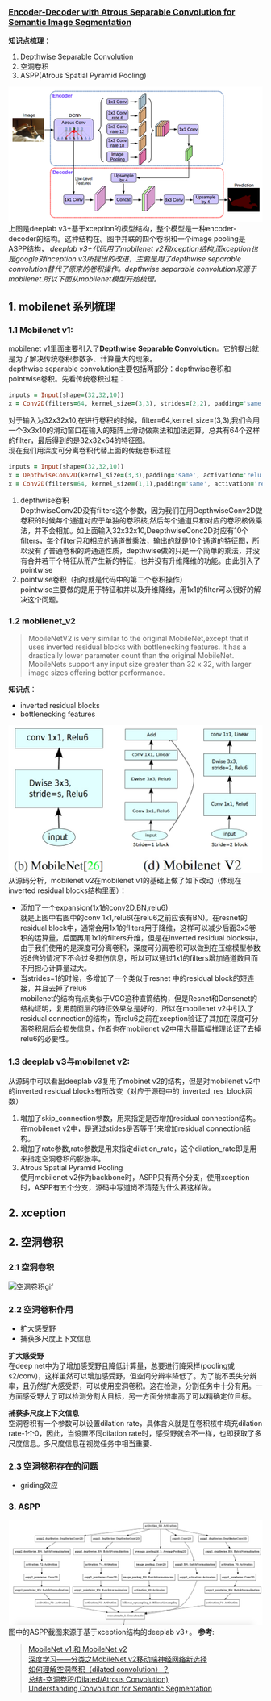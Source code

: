 ### [Encoder-Decoder with Atrous Separable Convolution for Semantic Image Segmentation](https://arxiv.org/abs/1802.02611)
**知识点梳理**：

1. Depthwise Separable Convolution 
2. 空洞卷积 
3. ASPP(Atrous Spatial Pyramid Pooling) 

![deeplab v3 model.png](https://github.com/FanShuixing/DeepLearning/blob/master/Semantic%20Segmentation/Deeplab_v3%2B/img/model.png)
上图是deeplab v3+基于xception的模型结构，整个模型是一种encoder-decoder的结构。这种结构在。图中并联的四个卷积和一个image pooling是ASPP结构，
*deeplab v3+代码用了mobilenet v2和xception结构,而xception也是google对inception v3所提出的改进，主要是用了depthwise separable convolution替代了原来的卷积操作。depthwise separable convolution来源于mobilenet.所以下面从mobilenet模型开始梳理。* 

## 1. mobilenet 系列梳理  

### 1.1 Mobilenet v1:   
  mobilenet v1里面主要引入了**Depthwise Separable Convolution**。它的提出就是为了解决传统卷积参数多、计算量大的现象。    
depthwise separable convolution主要包括两部分：depthwise卷积和pointwise卷积。先看传统卷积过程：  
```ruby
inputs = Input(shape=(32,32,10))
x = Conv2D(filters=64, kernel_size=(3,3), strides=(2,2), padding='same', activation='relu')(inputs)
```
对于输入为32x32x10,在进行卷积的时候，filter=64,kernel_size=(3,3),我们会用一个3x3x10的滑动窗口在输入的矩阵上滑动做乘法和加法运算，总共有64个这样的filter，最后得到的是32x32x64的特征图。  
现在我们用深度可分离卷积代替上面的传统卷积过程 
```ruby
inputs = Input(shape=(32,32,10))
x = DepthwiseConv2D(kernel_size=(3,3),padding='same', activation='relu', name = 'm_dc_2')(x)    
x = Conv2D(filters=64, kernel_size=(1,1),padding='same', activation='relu', name = 'm_pc_2')(x)
```
1. depthwise卷积   
DepthwiseConv2D没有filters这个参数，因为我们在用DepthwiseConv2D做卷积的时候每个通道对应于单独的卷积核,然后每个通道只和对应的卷积核做乘法，并不会相加。如上面输入32x32x10,DeepthwiseConc2D对应有10个filters，每个filter只和相应的通道做乘法，输出的就是10个通道的特征图，所以没有了普通卷积的跨通道性质，depthwise做的只是一个简单的乘法，并没有合并若干个特征从而产生新的特征，也并没有升维降维的功能。由此引入了pointwise  
2. pointwise卷积（指的就是代码中的第二个卷积操作）    
 pointwise主要做的是用于特征和并以及升维降维，用1x1的filter可以很好的解决这个问题。
    
### 1.2 mobilenet_v2
   > MobileNetV2 is very similar to the original MobileNet,except that it uses inverted residual blocks with bottlenecking features. It has a drastically lower parameter count than the original MobileNet. MobileNets support any input size greater than 32 x 32, with larger image sizes offering better performance.

**知识点**：
  - inverted residual blocks
  - bottlenecking features
  
  ![mobilenet v1 and mobilenet v2 structures](https://github.com/FanShuixing/test/blob/master/1/a.jpg)
从源码分析，mobilenet v2在mobilenet v1的基础上做了如下改动（体现在inverted residual blocks结构里面）：
- 添加了一个expansion(1x1的conv2D,BN,relu6)   
  就是上图中右图中的conv 1x1,relu6(在relu6之前应该有BN)。在resnet的residual block中，通常会用1x1的fliters用于降维，这样可以减少后面3x3卷积的运算量，后面再用1x1的filters升维，但是在inverted residual blocks中，由于我们使用的是深度可分离卷积，深度可分离卷积可以做到在压缩模型参数近8倍的情况下不会过多损伤信息，所以可以通过1x1的filters增加通道数目而不用担心计算量过大。
- 当strides=1的时候，多增加了一个类似于resnet 中的residual block的短连接，并且去掉了relu6   
  mobilenet的结构有点类似于VGG这种直筒结构，但是Resnet和Densenet的结构证明，复用前面层的特征效果总是好的，所以在mobilenet v2中引入了residual connection的结构，而relu6之前在xception验证了其加在深度可分离卷积层后会损失信息，作者也在mobilenet v2中用大量篇幅推理论证了去掉relu6的必要性。

### 1.3 deeplab v3与mobilenet v2:
从源码中可以看出deeplab v3复用了mobinet v2的结构，但是对mobilenet v2中的inverted residual blocks有所改变（对应于源码中的_inverted_res_block函数）
 1. 增加了skip_connection参数，用来指定是否增加residual connection结构。在mobilenet v2中，是通过stides是否等于1来增加residual connection结构。
 2. 增加了rate参数,rate参数是用来指定dilation_rate，这个dilation_rate即是用来指定空洞卷积的膨胀率。
 3. Atrous Spatial Pyramid Pooling   
 使用mobilenet v2作为backbone时，ASPP只有两个分支，使用xception时，ASPP有五个分支，源码中写道尚不清楚为什么要这样做。
 
 ## 2. xception
 
 ## 2. 空洞卷积  

 ### 2.1 空洞卷积
  ![空洞卷积gif](https://github.com/vdumoulin/conv_arithmetic/blob/master/gif/dilation.gif)
 ### 2.2 空洞卷积作用
 - 扩大感受野
 - 捕获多尺度上下文信息
 
 **扩大感受野**  
 在deep net中为了增加感受野且降低计算量，总要进行降采样(pooling或s2/conv)，这样虽然可以增加感受野，但空间分辨率降低了。为了能不丢失分辨率，且仍然扩大感受野，可以使用空洞卷积。这在检测，分割任务中十分有用。一方面感受野大了可以检测分割大目标，另一方面分辨率高了可以精确定位目标。
 
 **捕获多尺度上下文信息**   
 空洞卷积有一个参数可以设置dilation rate，具体含义就是在卷积核中填充dilation rate-1个0，因此，当设置不同dilation rate时，感受野就会不一样，也即获取了多尺度信息。多尺度信息在视觉任务中相当重要.   
 ### 2.3 空洞卷积存在的问题  
 - griding效应  
 
 ### 3. ASPP 
 ![ASPP structure.png](https://github.com/FanShuixing/DeepLearning/blob/master/Semantic%20Segmentation/Deeplab_v3%2B/img/ASPP.png)
 图中的ASPP截图来源于基于xception结构的deeplab v3+。
**参考**:
> [MobileNet v1 和 MobileNet v2](https://zhuanlan.zhihu.com/p/50045821)  
> [深度学习——分类之MobileNet v2移动端神经网络新选择](https://zhuanlan.zhihu.com/p/33169767)  
> [如何理解空洞卷积（dilated convolution）？](https://www.zhihu.com/question/54149221)    
> [总结-空洞卷积(Dilated/Atrous Convolution)](https://zhuanlan.zhihu.com/p/50369448)  
> [Understanding Convolution for Semantic Segmentation](https://arxiv.org/abs/1702.08502)

